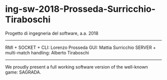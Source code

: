 # ing-sw-2018-Prosseda-Surricchio-Tiraboschi
Progetto di ingegneria del software, a.a. 2018

********************************************************

RMI + SOCKET + CLI: Lorenzo Prosseda
GUI: Mattia Surricchio
SERVER + multi-match handling: Alberto Tiraboschi

********************************************************

We proudly present a full working software version of the well-known game: SAGRADA.
